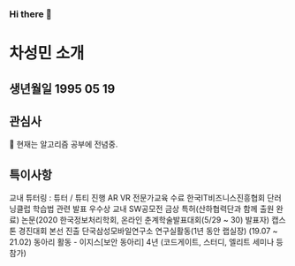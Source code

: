 ### Hi there 👋

<!--
**CHASEONGMIN/CHASEONGMIN** is a ✨ _special_ ✨ repository because its `README.md` (this file) appears on your GitHub profile.

Here are some ideas to get you started:

- 🔭 I’m currently working on ...
- 🌱 I’m currently learning ...
- 👯 I’m looking to collaborate on ...
- 🤔 I’m looking for help with ...
- 💬 Ask me about ...
- 📫 How to reach me: ...
- 😄 Pronouns: ...
- ⚡ Fun fact: ...
-->

# 차성민 소개

## 생년월일 1995 05 19

## 관심사 
  🔭 현재는 알고리즘 공부에 전념중.

## 특이사항

교내 튜터링 : 튜터 / 튜티 진행
AR VR 전문가교육 수료    한국IT비즈니스진흥협회
단러닝클럽 학습법 관련 발표 우수상 
교내 SW공모전 금상
특허(산하협력단과 함께 출원 완료)
논문(2020 한국정보처리학회, 온라인 춘계학술발표대회(5/29 ~ 30)  발표자)
캡스톤 경진대회 본선 진출
단국삼성모바일연구소 연구실활동(1년 동안 랩실장) (19.07 ~ 21.02)
동아리 활동 - 이지스[보안 동아리] 4년 (코드게이트, 스터디, 엘리트 세미나 등 참가)
